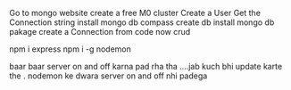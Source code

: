 Go to mongo website
create a free M0 cluster
Create a User
Get the Connection string
install mongo db compass
create db
install mongo db pakage
create a Connection from code 
now crud

npm i express
npm i -g nodemon 


baar baar server on and off karna pad rha tha ....jab kuch bhi update karte the .
nodemon ke dwara server on and off nhi padega
